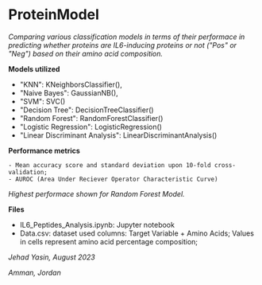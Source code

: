 # ProteinModel

*Comparing various classification models in terms of their performace in predicting whether proteins are IL6-inducing proteins or not ("Pos" or "Neg")
based on their amino acid composition.*

**Models utilized**
- "KNN": KNeighborsClassifier(),
- "Naive Bayes": GaussianNB(),
- "SVM": SVC()
- "Decision Tree": DecisionTreeClassifier()
- "Random Forest": RandomForestClassifier()
- "Logistic Regression": LogisticRegression()
- "Linear Discriminant Analysis": LinearDiscriminantAnalysis()

**Performance metrics**

    - Mean accuracy score and standard deviation upon 10-fold cross-validation;
    - AUROC (Area Under Reciever Operator Characteristic Curve)

*Highest performace shown for Random Forest Model.*

**Files**
- IL6_Peptides_Analysis.ipynb: Jupyter notebook
- Data.csv: dataset used
    columns: Target Variable + Amino Acids;
    Values in cells represent amino acid percentage composition;

*Jehad Yasin, August 2023*

*Amman, Jordan*
  
